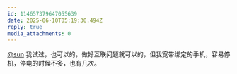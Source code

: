 ```yaml
---
id: 114657379647055639
date: 2025-06-10T05:19:30.494Z
reply: true
media_attachments: 0
---
```


[@sun](https://jiong.us/@sun) 我试过，也可以的，做好互联问题就可以的，但我宽带绑定的手机，容易停机，停电的时候不多，也有几次。

